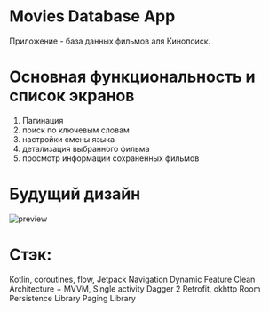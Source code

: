 # Movies Database App

Приложение - база данных фильмов аля Кинопоисĸ.

# Основная функциональность и список экранов
1) Пагинация
2) поиск по ключевым словам
3) настройки смены языка
4) детализация выбранного фильма
5) просмотр информации сохраненных фильмов

# Будущий дизайн

![preview](https://user-images.githubusercontent.com/25649679/114297675-6f395900-9acb-11eb-9d51-368f0164ad83.png)

# Стэк:
Kotlin, coroutines, flow, Jetpack Navigation
Dynamic Feature
Clean Architecture + MVVM, Single activity
Dagger 2
Retrofit, okhttp
Room Persistence Library
Paging Library
